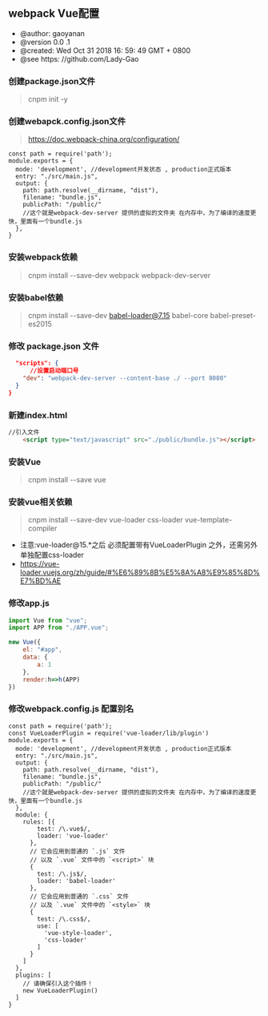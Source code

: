 ## webpack Vue配置

 * @author: gaoyanan
 * @version 0.0 .1
 * @created: Wed Oct 31 2018 16: 59: 49 GMT + 0800
 * @see https: //github.com/Lady-Gao
 
### 创建package.json文件

> cnpm init -y
###  创建webapck.config.json文件 
>https://doc.webpack-china.org/configuration/

```JS
const path = require('path');
module.exports = {
  mode: 'development', //development开发状态 , production正式版本
  entry: "./src/main.js",
  output: {
    path: path.resolve(__dirname, "dist"),
    filename: "bundle.js",
    publicPath: "/public/"
    //这个就是webpack-dev-server 提供的虚拟的文件夹 在内存中，为了编译的速度更快，里面有一个bundle.js
  },
}
```
### 安装webpack依赖
> cnpm install --save-dev webpack webpack-dev-server

### 安装babel依赖
> cnpm install --save-dev babel-loader@7.15 babel-core babel-preset-es2015
### 修改 package.json 文件
```jsON
  "scripts": {
      //设置启动端口号
    "dev": "webpack-dev-server --content-base ./ --port 8080"
  }
}
```
###  新建index.html
``` HTML  
//引入文件
	<script type="text/javascript" src="./public/bundle.js"></script>
```
###  安装Vue
>cnpm install --save vue

### 安装vue相关依赖
> cnpm install --save-dev vue-loader css-loader vue-template-compiler
- 注意:vue-loader@15.*之后 必须配置带有VueLoaderPlugin 之外，还需另外单独配置css-loader
- https://vue-loader.vuejs.org/zh/guide/#%E6%89%8B%E5%8A%A8%E9%85%8D%E7%BD%AE

### 修改app.js
```js
import Vue from "vue";
import APP from "./APP.vue";

new Vue({
    el: "#app",
    data: {
        a: 1
    },
    render:h=>h(APP)
})
```
### 修改webpack.config.js 配置别名
```JS
const path = require('path');
const VueLoaderPlugin = require('vue-loader/lib/plugin')
module.exports = {
  mode: 'development', //development开发状态 , production正式版本
  entry: "./src/main.js",
  output: {
    path: path.resolve(__dirname, "dist"),
    filename: "bundle.js",
    publicPath: "/public/"
    //这个就是webpack-dev-server 提供的虚拟的文件夹 在内存中，为了编译的速度更快，里面有一个bundle.js
  },
  module: {
    rules: [{
        test: /\.vue$/,
        loader: 'vue-loader'
      },
      // 它会应用到普通的 `.js` 文件
      // 以及 `.vue` 文件中的 `<script>` 块
      {
        test: /\.js$/,
        loader: 'babel-loader'
      },
      // 它会应用到普通的 `.css` 文件
      // 以及 `.vue` 文件中的 `<style>` 块
      {
        test: /\.css$/,
        use: [
          'vue-style-loader',
          'css-loader'
        ]
      }
    ]
  },
  plugins: [
    // 请确保引入这个插件！
    new VueLoaderPlugin()
  ]
}
```
